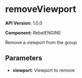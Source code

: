 # removeViewport

**API Version:** 1.0.0

**Component:** RebelENGINE

Remove a viewport from the group

## Parameters

- **viewport**: Viewport to remove

